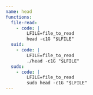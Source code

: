```yaml
---
name: head
functions:
  file-read:
    - code: |
        LFILE=file_to_read
        head -c1G "$LFILE"
  suid:
    - code: |
        LFILE=file_to_read
        ./head -c1G "$LFILE"
  sudo:
    - code: |
        LFILE=file_to_read
        sudo head -c1G "$LFILE"
---
```


